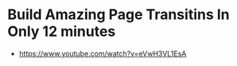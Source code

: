 # Build Amazing Page Transitins In Only 12 minutes

* <https://www.youtube.com/watch?v=eVwH3VL1EsA>
